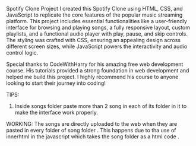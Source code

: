 Spotify Clone Project
I created this Spotify Clone using HTML, CSS, and JavaScript
to replicate the core features of the popular music streaming platform. 
This project includes essential functionalities like a user-friendly interface for browsing 
and playing songs, a fully responsive layout, custom playlists, and a functional audio player 
with play, pause, and skip controls. The styling was crafted with CSS, ensuring an appealing design across different 
screen sizes, while JavaScript powers the interactivity and audio control logic.

Special thanks to CodeWithHarry for his amazing free web development course.
His tutorials provided a strong foundation in web development and helped me build this project.
I highly recommend his course to anyone looking to start their journey into coding!

TIPS:
1. Inside songs folder paste more than 2 song in each of its folder in it to make the interface work properly.

WORKING:
The songs are directly uploaded to the web when they are pasted in every folder of song folder . 
This happens due to tha use of innerhtml in the javascript which takes the song folder as a html code .
